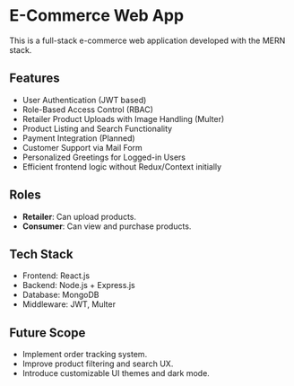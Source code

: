 # E-Commerce Web App

This is a full-stack e-commerce web application developed with the MERN stack.

## Features

- User Authentication (JWT based)
- Role-Based Access Control (RBAC)
- Retailer Product Uploads with Image Handling (Multer)
- Product Listing and Search Functionality
- Payment Integration (Planned)
- Customer Support via Mail Form
- Personalized Greetings for Logged-in Users
- Efficient frontend logic without Redux/Context initially

## Roles

- **Retailer**: Can upload products.
- **Consumer**: Can view and purchase products.

## Tech Stack

- Frontend: React.js
- Backend: Node.js + Express.js
- Database: MongoDB
- Middleware: JWT, Multer

## Future Scope

- Implement order tracking system.
- Improve product filtering and search UX.
- Introduce customizable UI themes and dark mode.
